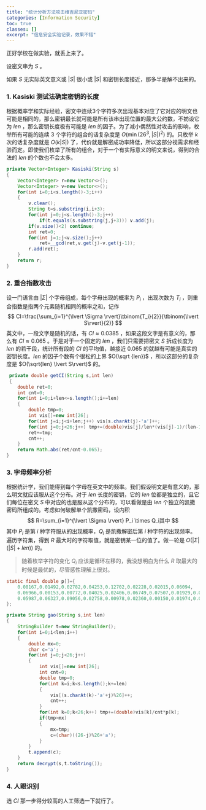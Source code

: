 ```yaml
---
title: "统计分析方法攻击维吉尼亚密码"
categories: [Information Security]
toc: true
classes: []
excerpt: "信息安全实验记录，效果不错"
---
```




正好学校在做实验，就丢上来了。

设密文串为 $S$ 。

如果 $S$ 无实际英文意义或 $\lvert S \rvert$ 很小或 $\lvert S \rvert$ 和密钥长度接近，那多半是解不出来的。

### 1. Kasiski 测试法确定密钥的长度 

根据概率学和实际经验，密文中连续3个字符多次出现基本对应了它对应的明文也可能是相同的，那么密钥最长就可能是所有该串出现位置的最大公约数，不妨设它为 $len$ ，那么密钥长度极有可能是  $len$ 的因子。为了减小偶然性对攻击的影响，枚举所有可能的连续 $3$ 个字符的组合的话复杂度是 $O(\min(26^3,\lvert S\rvert)^2)$ 的。只枚举 $k$ 次的话复杂度就是 $O(k\lvert S\rvert)$ 了，代价就是解密成功率降低，所以这部分视需求和经验而定。即使我们枚举了所有的组合，对于一个有实际意义的明文来说，得到的合法的 $len$ 的个数也不会太多。

```java
private Vector<Integer> Kasiski(String s)
{
    Vector<Integer> r=new Vector<>();
    Vector<Integer> v=new Vector<>();
    for(int i=0;i<s.length()-3;i++)
    {
        v.clear();
        String t=s.substring(i,i+3);
        for(int j=0;j<s.length()-3;j++)
            if(t.equals(s.substring(j,j+3))) v.add(j);
        if(v.size()<2) continue;
        int ret=0;
        for(int j=1;j<v.size();j++)
            ret=__gcd(ret,v.get(j)-v.get(j-1));
		r.add(ret);
    }
    return r;
}
```



### 2. 重合指数攻击

设一门语言由 $\lvert \Sigma \rvert$ 个字母组成，每个字母出现的概率为 $P_i$ ，出现次数为 $T_i$ ，则重合指数是指两个元素随机相同的概率之和，记作
$$
CI=\frac{\sum_{i=1}^{\lvert \Sigma \rvert}\tbinom{T_i}{2}}{\tbinom{\lvert S\rvert}{2}}
$$
英文中，一段文字是随机的话，有 $CI \approx 0.0385$ ，如果这段文字是有意义的，那么有 $CI \approx 0.065$ 。于是对于一个固定的 $len$ ，我们只需要把密文 $S$ 拆成长度为 $len$ 的若干段，统计所有段的 $CI$ 的平均值，越接近 $0.065$ 的就越有可能是真实的密钥长度。$len$ 的因子个数有个很松的上界 $O(\sqrt {len})$ ，所以这部分的复杂度是 $O(\sqrt{len} \lvert S\rvert)$ 的。 

```java
 private double getCI(String s,int len)
 {
    double ret=0;
    int cnt=0;
    for(int i=0;i+len<=s.length();i+=len)
    {
        double tmp=0;
        int vis[]=new int[26];
        for(int j=i;j<i+len;j++) vis[s.charAt(j)-'a']++;
        for(int j=0;j<26;j++) tmp+=(double)vis[j]/len*(vis[j]-1)/(len-1);
        ret+=tmp;
        cnt++;
    }
    return Math.abs(ret/cnt-0.065);
}
```



### 3. 字母频率分析

根据统计学，我们能得到每个字母在英文中的频率。我们假设明文是有意义的，那么明文就应该服从这个分布。对于 $len$ 长度的密钥，它的 $len$ 位都是独立的，且它们每位在密文 $S$ 中对应的也是服从这个分布的，可以看做是由 $len$ 个独立的凯撒密码所组成的。考虑如何破解单个凯撒密码，设内积
$$
R=\sum_{i=1}^{\lvert \Sigma \rvert} P_i \times Q_i其中
$$
其中 $P_i$ 是第 $i$ 种字符服从的出现概率，$Q_i$ 是凯撒解密后第 $i$ 种字符的出现频率。遍历字符集，得到 $R$ 最大时的字符取值，就是密钥某一位的值了。做一轮是 $O(\lvert \Sigma \rvert (\lvert S \rvert + len))$ 的。

> 随着枚举字符的变化 $Q_i$ 应该是循环左移的，我没想明白为什么 $R$ 取最大的时候是最优的，尽管感性理解上很对。

```java
static final double p[]={
    0.08167,0.01492,0.02782,0.04253,0.12702,0.02228,0.02015,0.06094,
    0.06966,0.00153,0.00772,0.04025,0.02406,0.06749,0.07507,0.01929,0.00095,
    0.05987,0.06327,0.09056,0.02758,0.00978,0.02360,0.00150,0.01974,0.00074
};

private String gao(String s,int len)
{
    StringBuilder t=new StringBuilder();
    for(int i=0;i<len;i++)
    {
        double mx=0;
        char c='a';
        for(int j=0;j<26;j++)
        {
            int vis[]=new int[26];
            int cnt=0;
            double tmp=0;
            for(int k=i;k<s.length();k+=len)
            {
                vis[(s.charAt(k)-'a'+j)%26]++;
                cnt++;
            }
            for(int k=0;k<26;k++) tmp+=(double)vis[k]/cnt*p[k];
            if(tmp>mx)
            {
                mx=tmp;
                c=(char)((26-j)%26+'a');
            }
        }
        t.append(c);
    }
    return decrypt(s,t.toString());
}
```



### 4. 人眼识别

选 $CI$ 那一步得分较高的人工筛选一下就行了。


